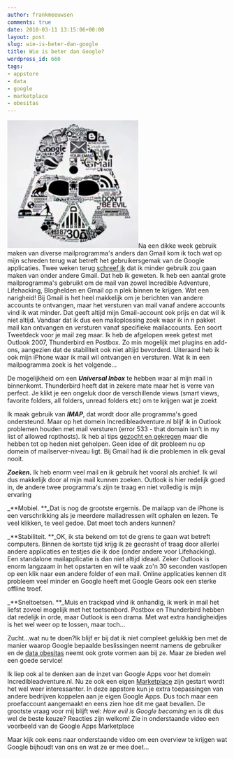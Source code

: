 ```yaml
---
author: frankmeeuwsen
comments: true
date: 2010-03-11 13:15:06+00:00
layout: post
slug: wie-is-beter-dan-google
title: Wie is beter dan Google?
wordpress_id: 660
tags:
- appstore
- data
- google
- marketplace
- obesitas
---
```


[![](../images/uploadimages/googleevil1-300x292.png)](../images/uploadimages/googleevil1.png)Na een dikke week gebruik maken van diverse mailprogramma's anders dan Gmail kom ik toch wat op mijn schreden terug wat betreft het gebruikersgemak van de Google applicaties. Twee weken terug [schreef ik](/kunnen-we-zonder-google/) dat ik minder gebruik zou gaan maken van onder andere Gmail. Dat heb ik geweten. Ik heb een aantal grote mailprogramma's gebruikt om de mail van zowel Incredible Adventure, Lifehacking, Bloghelden en Gmail op n plek binnen te krijgen. Wat een narigheid! Bij Gmail is het heel makkelijk om je berichten van andere accounts te ontvangen, maar het versturen van mail vanaf andere accounts vind ik wat minder. Dat geeft altijd mijn Gmail-account ook prijs en dat wil ik niet altijd. Vandaar dat ik dus een mailoplossing zoek waar ik in n pakket mail kan ontvangen en versturen vanaf specifieke mailaccounts. Een soort Tweetdeck voor je mail zeg maar. Ik heb de afgelopen week getest met Outlook 2007, Thunderbird en Postbox. Zo min mogelijk met plugins en add-ons, aangezien dat de stabiliteit ook niet altijd bevorderd. Uiteraard heb ik ook mijn iPhone waar ik mail wil ontvangen en versturen. Wat ik in een mailpogramma zoek is het volgende...

<!-- more -->

De mogelijkheid om een _**Universal Inbox**_ te hebben waar al mijn mail in binnenkomt. Thunderbird heeft dat in zekere mate maar het is verre van perfect. Je klikt je een ongeluk door de verschillende views (smart views, favorite folders, all folders, unread folders etc) om te krijgen wat je zoekt

Ik maak gebruik van _**IMAP**_, dat wordt door alle programma's goed ondersteund. Maar op het domein Incredibleadventure.nl blijf ik in Outlook problemen houden met mail versturen (error 533 - that domain isn't in my list of allowed rcpthosts). Ik heb al tips [gezocht en gekregen](http://support.netfirms.com/idx.php/0/672/article/What-does-a-Reason-553-sorry-that-domain-isnt-in-my-list-of-allowed-rcpthosts-571-error-mean-when-an-email-message-bounces-back-to-the-sender.html) maar die hebben tot op heden niet geholpen. Geen idee of dit probleem nu op domein of mailserver-niveau ligt. Bij Gmail had ik die problemen in elk geval nooit.

_**Zoeken.**_ Ik heb enorm veel mail en ik gebruik het vooral als archief. Ik wil dus makkelijk door al mijn mail kunnen zoeken. Outlook is hier redelijk goed in, de andere twee programma's zijn te traag en niet volledig is mijn ervaring

_**Mobiel. **_Dat is nog de grootste ergernis. De mailapp van de iPhone is een verschrikking als je meerdere mailadressen wilt ophalen en lezen. Te veel klikken, te veel gedoe. Dat moet toch anders kunnen?

_**Stabiliteit. **_OK, ik sta bekend om tot de grens te gaan wat betreft computers. Binnen de kortste tijd krijg ik ze gecrasht of traag door allerlei andere applicaties en testjes die ik doe (onder andere voor Lifehacking). Een standalone mailapplicatie is dan niet altijd ideaal. Zeker Outlook is enorm langzaam in het opstarten en wil te vaak zo'n 30 seconden vastlopen op een klik naar een andere folder of een mail. Online applicaties kennen dit probleem veel minder en Google heeft met Google Gears ook een sterke offline troef.

_**Sneltoetsen. **_Muis en trackpad vind ik onhandig, ik werk in mail het liefst zoveel mogelijk met het toetsenbord. Postbox en Thunderbird hebben dat redelijk in orde, maar Outlook is een drama. Met wat extra handigheidjes is het wel weer op te lossen, maar toch...

Zucht...wat nu te doen?Ik blijf er bij dat ik niet compleet gelukkig ben met de manier waarop Google bepaalde beslissingen neemt namens de gebruiker en de [data obesitas](http://www.nrcnext.nl/blog/2010/03/09/googlen-in-ruil-voor-je-gegevens-is-geen-slechte-deal/) neemt ook grote vormen aan bij ze. Maar ze bieden wel een goede service!

Ik liep ook al te denken aan de inzet van Google Apps voor het domein Incredibleadventure.nl. Nu ze ook een eigen [Marketplace](http://www.google.com/enterprise/marketplace/home) zijn gestart wordt het wel weer interessanter. In deze appstore kun je extra toepassingen van andere bedrijven koppelen aan je eigen Google Apps. Dus toch maar een proefaccount aangemaakt en eens zien hoe dit me gaat bevallen. De grootste vraag voor mij blijft wel: _How evil is Google becoming_ en is dit dus wel de beste keuze? Reacties zijn welkom! Zie in onderstaande video een voorbeeld van de Google Apps Marketplace





Maar kijk ook eens naar onderstaande video om een overview te krijgen wat Google bijhoudt van ons en wat ze er mee doet...









